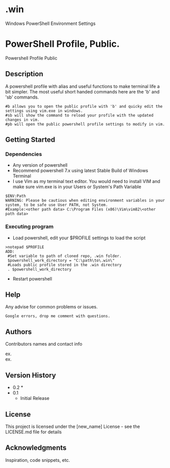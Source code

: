 # .win
Windows PowerShell Environment Settings

# PowerShell Profile, Public.

Powershell Profile Public

## Description

A powershell profile with alias and useful functions to make terminal life a bit simpler. 
The most useful short handed commands here are the 'b' and 'sb' commands. 
```
#b allows you to open the public profile with 'b' and quicky edit the settings using vim.exe in windows.
#sb will show the command to reload your profile with the updated changes in vim.
#pb will open the public powershell profile settings to modify in vim.
```

## Getting Started

### Dependencies

* Any version of powershell
* Recommend powershell 7.x using latest Stable Build of Windows Terminal
* I use Vim as my terminal text editor. You would need to install VIM and make sure vim.exe is in your Users or System's Path Variable

```
$ENV:Path
WARNING: Please be cautious when editing environment variables in your system, to be safe use User PATH, not System.
#Example:<other path data> C:\Program Files (x86)\Vim\vim82\<other path data>
```


 

### Executing program

* Load powershell, edit your $PROFILE settings to load the script

```
>notepad $PROFILE
ADD:
 #Set variable to path of cloned repo, .win folder.
 $powershell_work_directory = "C:\path\to\.win\"
 #Loads public profile stored in the .win directory
 . $powershell_work_directory
```
* Restart powershell

## Help

Any advise for common problems or issues.
```
Google errors, drop me comment with questions. 
```

## Authors

Contributors names and contact info

ex.  
ex.  

## Version History

* 0.2
    * 
* 0.1
    * Initial Release

## License

This project is licensed under the [new_name] License - see the LICENSE.md file for details

## Acknowledgments

Inspiration, code snippets, etc. 
